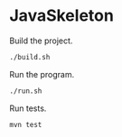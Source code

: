 # JavaSkeleton

Build the project.

```sh
./build.sh
```

Run the program.

```sh
./run.sh
```

Run tests.

```sh
mvn test
```
